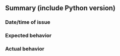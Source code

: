 ## Summary (include Python version)


### Date/time of issue


### Expected behavior


### Actual behavior
